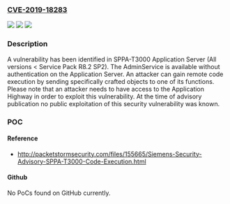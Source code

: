 ### [CVE-2019-18283](https://cve.mitre.org/cgi-bin/cvename.cgi?name=CVE-2019-18283)
![](https://img.shields.io/static/v1?label=Product&message=SPPA-T3000%20Application%20Server&color=blue)
![](https://img.shields.io/static/v1?label=Version&message=n%2Fa&color=blue)
![](https://img.shields.io/static/v1?label=Vulnerability&message=CWE-502%3A%20Deserialization%20of%20Untrusted%20Data&color=brighgreen)

### Description

A vulnerability has been identified in SPPA-T3000 Application Server (All versions < Service Pack R8.2 SP2). The AdminService is available without authentication on the Application Server. An attacker can gain remote code execution by sending specifically crafted objects to one of its functions. Please note that an attacker needs to have access to the Application Highway in order to exploit this vulnerability. At the time of advisory publication no public exploitation of this security vulnerability was known.

### POC

#### Reference
- http://packetstormsecurity.com/files/155665/Siemens-Security-Advisory-SPPA-T3000-Code-Execution.html

#### Github
No PoCs found on GitHub currently.

